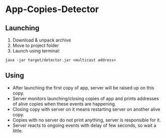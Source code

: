 # App-Copies-Detector

## Launching
1. Download & unpack archive
2. Move to project folder
3. Launch using terminal:
```
java -jar target/detector.jar <multicast address>
```

## Using
- After launching the first copy of app, server will be raised up on this copy.<br />
- Server monitors launching/closing copies of app and prints addresses of alive copies when these events are happening. <br />
- Closing copy with server on it means restarting server on another alive copy.<br />
- Copies with no server do not print anything, server is responsible for it.<br />
- Server reacts to ongoing events with delay of few seconds, so wait a little.
